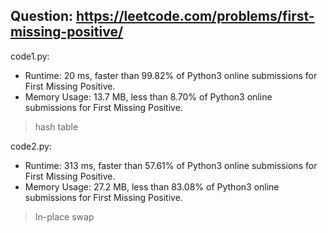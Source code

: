 ## Question: https://leetcode.com/problems/first-missing-positive/

code1.py:
* Runtime: 20 ms, faster than 99.82% of Python3 online submissions for First Missing Positive.
* Memory Usage: 13.7 MB, less than 8.70% of Python3 online submissions for First Missing Positive.
>hash table

code2.py:
* Runtime: 313 ms, faster than 57.61% of Python3 online submissions for First Missing Positive.
* Memory Usage: 27.2 MB, less than 83.08% of Python3 online submissions for First Missing Positive.
> In-place swap